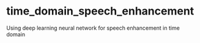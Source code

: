 # time_domain_speech_enhancement
Using deep learning neural network for speech enhancement in time domain
